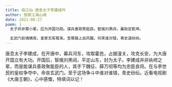 ```yaml
---
title: 临江仙·唐息太子李建成吟
author: 放歌江海山阙
date: 2021-06-27
poem: |
  太子并非霄小辈，应为开国功勋。谋兵善政聚能臣。智擒刘黑闼，襄助定乾坤。

  玄武门前魂魄丧，皇家无有冤亲。至尊路上血风腥。何来谁对错，青史道纷纷。
---
```


唐息太子李建成，在开唐中，募兵河东，攻取霍邑，占据潼关，攻克长安，为大唐开国立有大功。开国后，智擒刘黑闼，平定山东，封为太子。李建成并非纨绔之辈，而是能谋兵善政聚能臣的人，其手下魏征、薛万彻等均为忠臣良将。在与李世民的皇权争夺中，命丧玄武门。至于这场争斗中谁对谁错，青史纷纭。近看电视剧《大唐王朝》，心中感慨，特填词以记！
